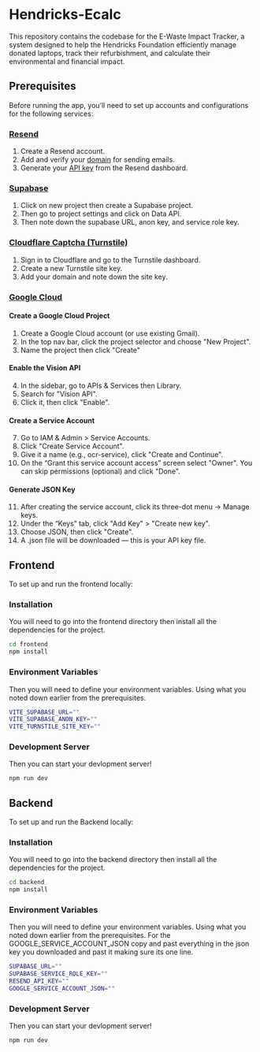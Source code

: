 # Hendricks-Ecalc
This repository contains the codebase for the E-Waste Impact Tracker, a system designed to help the Hendricks Foundation efficiently manage donated laptops, track their refurbishment, and calculate their environmental and financial impact.

## Prerequisites

Before running the app, you’ll need to set up accounts and configurations for the following services:

### [Resend](https://resend.com)

1. Create a Resend account.
2. Add and verify your [domain](https://resend.com/docs/dashboard/domains/introduction) for sending emails.
3. Generate your [API key](https://resend.com/docs/dashboard/api-keys/introduction) from the Resend dashboard.

### [Supabase](https://supabase.com)

1. Click on new project then create a Supabase project.
2. Then go to project settings and click on Data API.
3. Then note down the supabase URL, anon key, and service role key.

### [Cloudflare Captcha (Turnstile)](https://www.cloudflare.com/application-services/products/turnstile/)

1. Sign in to Cloudflare and go to the Turnstile dashboard.
2. Create a new Turnstile site key.
3. Add your domain and note down the site key.

### [Google Cloud](https://cloud.google.com)

#### Create a Google Cloud Project
1. Create a Google Cloud account (or use existing Gmail).
2. In the top nav bar, click the project selector and choose "New Project".
3. Name the project then click "Create"

#### Enable the Vision API
4. In the sidebar, go to APIs & Services then Library.
5. Search for "Vision API".
6. Click it, then click "Enable".

#### Create a Service Account
7. Go to IAM & Admin > Service Accounts.
8. Click "Create Service Account".
9. Give it a name (e.g., ocr-service), click "Create and Continue".
10. On the “Grant this service account access” screen select "Owner". You can skip permissions (optional) and click "Done".

#### Generate JSON Key
11. After creating the service account, click its three-dot menu → Manage keys.
12. Under the “Keys” tab, click "Add Key" > "Create new key".
13. Choose JSON, then click "Create".
14. A .json file will be downloaded — this is your API key file.

## Frontend

To set up and run the frontend locally:

### Installation

You will need to go into the frontend directory then install all the dependencies for the project.

```bash
cd frontend
npm install
```

### Environment Variables

Then you will need to define your environment variables. Using what you noted down earlier from the prerequisites.

```bash
VITE_SUPABASE_URL=""
VITE_SUPABASE_ANON_KEY=""
VITE_TURNSTILE_SITE_KEY=""
```

### Development Server

Then you can start your devlopment server!

```bash
npm run dev
```

## Backend

To set up and run the Backend locally:

### Installation

You will need to go into the backend directory then install all the dependencies for the project.

```bash
cd backend
npm install
```

### Environment Variables

Then you will need to define your environment variables. Using what you noted down earlier from the prerequisites. For the GOOGLE_SERVICE_ACCOUNT_JSON copy and past everything in the json key you downloaded and past it making sure its one line.

```bash
SUPABASE_URL=""
SUPABASE_SERVICE_ROLE_KEY=""
RESEND_API_KEY=""
GOOGLE_SERVICE_ACCOUNT_JSON=""
```

### Development Server

Then you can start your devlopment server!

```bash
npm run dev
```


